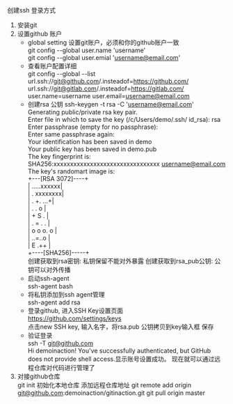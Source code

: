 创建ssh 登录方式
  1. 安装git
  2. 设置github 账户
     - global setting 设置git账户，必须和你的github账户一致  
     git config --global user.name 'username'  
     git config --global user.emial 'username@email.com'  
     - 查看账户配置详细  
     git config --global --list
     url.ssh://git@github.com/.insteadof=https://github.com/  
     url.ssh://git@gitlab.com/.insteadof=https://gitlab.com/  
     user.name=username
     user.email=username@email.com
     -  创建rsa 公钥
     ssh-keygen -t rsa -C 'username@email.com'    
     Generating public/private rsa key pair.  
    Enter file in which to save the key (/c/Users/demo/.ssh/  id_rsa): rsa 
    Enter passphrase (empty for no passphrase):  
    Enter same passphrase again:  
    Your identification has been saved in demo  
    Your public key has been saved in demo.pub  
    The key fingerprint is:  
    SHA256:xxxxxxxxxxxxxxxxxxxxxxxxxxxxxxxx
    username@email.com  
    The key's randomart image is:  
    +---[RSA 3072]----+  
    |      .....xxxxxx|  
    |     .   xxxxxxxx|  
    |    .     +. ...+|  
    |   .        .  o |  
    |    +   S    .   |  
    |   . = .    .    |  
    |    o o o. o     |  
    |     ..=..o      |  
    |    E .++        |  
    +----[SHA256]-----+  
    创建获取到rsa密钥: 私钥保留不能对外暴露
    创建获取到rsa_pub公钥: 公钥可以对外传播
     -  启动ssh-agent  
     ssh-agent bash
     -  将私钥添加到ssh agent管理  
     ssh-agent add rsa  
     - 登录github, 进入SSH Key设置页面  
     https://github.com/settings/keys    
    点击new SSH key, 输入名字，将rsa.pub 公钥拷贝到key输入框  保存         
     - 验证登录      
    ssh -T git@github.com  
    Hi demoinaction! You've successfully authenticated, but GitHub does not provide shell access.显示账号设置成功。
    现在就可以通过远程仓库对代码进行管理了  
1. 对接github仓库  
    git init 初始化本地仓库
    添加远程仓库地址
    git remote add origin git@github.com:demoinaction/gitinaction.git
    git pull origin master